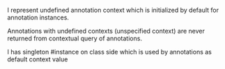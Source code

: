 I represent undefined annotation context which is initialized by default for annotation instances.

Annotations with undefined contexts (unspecified context) are never returned from contextual query of annotations.

I has singleton #instance on class side which is used by annotations as default context value